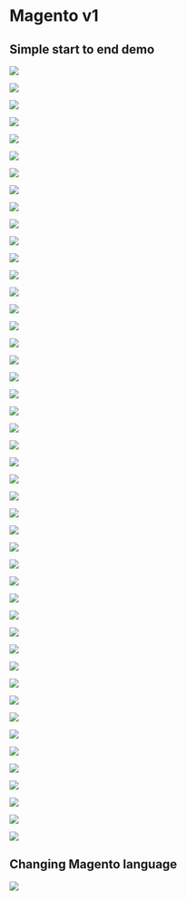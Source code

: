 # Magento v1

## Simple start to end demo

![](https://raw.githubusercontent.com/atabegruslan/Magento/v1/Illustrations/mag1.PNG)

![](https://raw.githubusercontent.com/atabegruslan/Magento/v1/Illustrations/mag2.PNG)

![](https://raw.githubusercontent.com/atabegruslan/Magento/v1/Illustrations/mag3.PNG)

![](https://raw.githubusercontent.com/atabegruslan/Magento/v1/Illustrations/mag4.PNG)

![](https://raw.githubusercontent.com/atabegruslan/Magento/v1/Illustrations/mag5.PNG)

![](https://raw.githubusercontent.com/atabegruslan/Magento/v1/Illustrations/mag6.PNG)

![](https://raw.githubusercontent.com/atabegruslan/Magento/v1/Illustrations/mag7.PNG)

![](https://raw.githubusercontent.com/atabegruslan/Magento/v1/Illustrations/mag8.PNG)

![](https://raw.githubusercontent.com/atabegruslan/Magento/v1/Illustrations/mag9.PNG)

![](https://raw.githubusercontent.com/atabegruslan/Magento/v1/Illustrations/mag11.PNG)

![](https://raw.githubusercontent.com/atabegruslan/Magento/v1/Illustrations/mag12.PNG)

![](https://raw.githubusercontent.com/atabegruslan/Magento/v1/Illustrations/mag13.PNG)

![](https://raw.githubusercontent.com/atabegruslan/Magento/v1/Illustrations/mag14.PNG)

![](https://raw.githubusercontent.com/atabegruslan/Magento/v1/Illustrations/mag15.PNG)

![](https://raw.githubusercontent.com/atabegruslan/Magento/v1/Illustrations/mag16.PNG)

![](https://raw.githubusercontent.com/atabegruslan/Magento/v1/Illustrations/mag17.PNG)

![](https://raw.githubusercontent.com/atabegruslan/Magento/v1/Illustrations/mag18.PNG)

![](https://raw.githubusercontent.com/atabegruslan/Magento/v1/Illustrations/mag19.PNG)

![](https://raw.githubusercontent.com/atabegruslan/Magento/v1/Illustrations/mag20.PNG)

![](https://raw.githubusercontent.com/atabegruslan/Magento/v1/Illustrations/mag21.PNG)

![](https://raw.githubusercontent.com/atabegruslan/Magento/v1/Illustrations/mag22.PNG)

![](https://raw.githubusercontent.com/atabegruslan/Magento/v1/Illustrations/mag23.PNG)

![](https://raw.githubusercontent.com/atabegruslan/Magento/v1/Illustrations/mag24.PNG)

![](https://raw.githubusercontent.com/atabegruslan/Magento/v1/Illustrations/mag25.PNG)

![](https://raw.githubusercontent.com/atabegruslan/Magento/v1/Illustrations/mag26.PNG)

![](https://raw.githubusercontent.com/atabegruslan/Magento/v1/Illustrations/mag27.PNG)

![](https://raw.githubusercontent.com/atabegruslan/Magento/v1/Illustrations/mag28.PNG)

![](https://raw.githubusercontent.com/atabegruslan/Magento/v1/Illustrations/mag29.PNG)

![](https://raw.githubusercontent.com/atabegruslan/Magento/v1/Illustrations/mag30.PNG)

![](https://raw.githubusercontent.com/atabegruslan/Magento/v1/Illustrations/mag31.PNG)

![](https://raw.githubusercontent.com/atabegruslan/Magento/v1/Illustrations/mag32.PNG)

![](https://raw.githubusercontent.com/atabegruslan/Magento/v1/Illustrations/mag33.PNG)

![](https://raw.githubusercontent.com/atabegruslan/Magento/v1/Illustrations/mag34.PNG)

![](https://raw.githubusercontent.com/atabegruslan/Magento/v1/Illustrations/mag35.PNG)

![](https://raw.githubusercontent.com/atabegruslan/Magento/v1/Illustrations/mag36.PNG)

![](https://raw.githubusercontent.com/atabegruslan/Magento/v1/Illustrations/mag37.PNG)

![](https://raw.githubusercontent.com/atabegruslan/Magento/v1/Illustrations/mag38.PNG)

![](https://raw.githubusercontent.com/atabegruslan/Magento/v1/Illustrations/mag39.PNG)

![](https://raw.githubusercontent.com/atabegruslan/Magento/v1/Illustrations/mag40.PNG)

![](https://raw.githubusercontent.com/atabegruslan/Magento/v1/Illustrations/mag41.PNG)

![](https://raw.githubusercontent.com/atabegruslan/Magento/v1/Illustrations/mag42.PNG)

![](https://raw.githubusercontent.com/atabegruslan/Magento/v1/Illustrations/mag43.PNG)

![](https://raw.githubusercontent.com/atabegruslan/Magento/v1/Illustrations/mag44.PNG)

![](https://raw.githubusercontent.com/atabegruslan/Magento/v1/Illustrations/mag45.PNG)

![](https://raw.githubusercontent.com/atabegruslan/Magento/v1/Illustrations/mag46.PNG)

![](https://raw.githubusercontent.com/atabegruslan/Magento/v1/Illustrations/mag47.PNG)


## Changing Magento language

![](https://raw.githubusercontent.com/atabegruslan/Magento/v1/Illustrations/mag_lang1.PNG)
